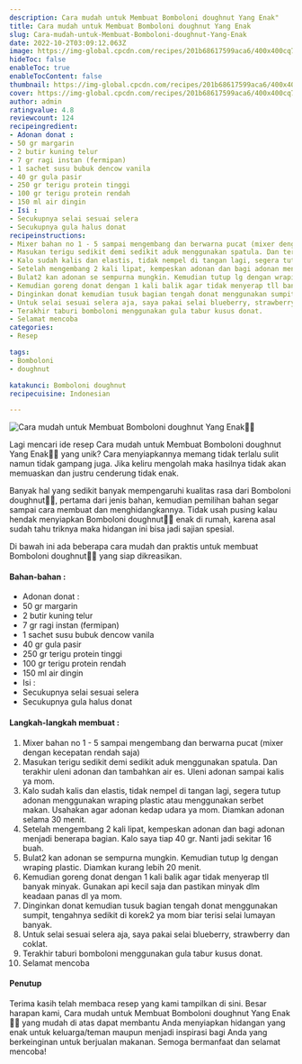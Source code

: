 ```yaml
---
description: Cara mudah untuk Membuat Bomboloni doughnut Yang Enak"
title: Cara mudah untuk Membuat Bomboloni doughnut Yang Enak
slug: Cara-mudah-untuk-Membuat-Bomboloni-doughnut-Yang-Enak
date: 2022-10-2T03:09:12.063Z
image: https://img-global.cpcdn.com/recipes/201b68617599aca6/400x400cq70/photo.jpg
hideToc: false
enableToc: true
enableTocContent: false
thumbnail: https://img-global.cpcdn.com/recipes/201b68617599aca6/400x400cq70/photo.jpg
cover: https://img-global.cpcdn.com/recipes/201b68617599aca6/400x400cq70/photo.jpg
author: admin
ratingvalue: 4.8
reviewcount: 124
recipeingredient:
- Adonan donat :
- 50 gr margarin
- 2 butir kuning telur
- 7 gr ragi instan (fermipan)
- 1 sachet susu bubuk dencow vanila
- 40 gr gula pasir
- 250 gr terigu protein tinggi
- 100 gr terigu protein rendah
- 150 ml air dingin
- Isi :
- Secukupnya selai sesuai selera
- Secukupnya gula halus donat
recipeinstructions:
- Mixer bahan no 1 - 5 sampai mengembang dan berwarna pucat (mixer dengan kecepatan rendah saja)
- Masukan terigu sedikit demi sedikit aduk menggunakan spatula. Dan terakhir uleni adonan dan tambahkan air es. Uleni adonan sampai kalis ya mom.
- Kalo sudah kalis dan elastis, tidak nempel di tangan lagi, segera tutup adonan menggunakan wraping plastic atau menggunakan serbet makan. Usahakan agar adonan kedap udara ya mom. Diamkan adonan selama 30 menit.
- Setelah mengembang 2 kali lipat, kempeskan adonan dan bagi adonan menjadi benerapa bagian. Kalo saya tiap 40 gr. Nanti jadi sekitar 16 buah.
- Bulat2 kan adonan se sempurna mungkin. Kemudian tutup lg dengan wraping plastic. Diamkan kurang lebih 20 menit.
- Kemudian goreng donat dengan 1 kali balik agar tidak menyerap tll banyak minyak. Gunakan api kecil saja dan pastikan minyak dlm keadaan panas dl ya mom.
- Dinginkan donat kemudian tusuk bagian tengah donat menggunakan sumpit, tengahnya sedikit di korek2 ya mom biar terisi selai lumayan banyak.
- Untuk selai sesuai selera aja, saya pakai selai blueberry, strawberry dan coklat.
- Terakhir taburi bomboloni menggunakan gula tabur kusus donat.
- Selamat mencoba
categories:
- Resep

tags:
- Bomboloni
- doughnut

katakunci: Bomboloni doughnut
recipecuisine: Indonesian

---
```


![Cara mudah untuk Membuat Bomboloni doughnut Yang Enak👩‍🍳](https://img-global.cpcdn.com/recipes/201b68617599aca6/400x400cq70/photo.jpg)

Lagi mencari ide resep Cara mudah untuk Membuat Bomboloni doughnut Yang Enak👩‍🍳 yang unik? Cara menyiapkannya memang tidak terlalu sulit namun tidak gampang juga. Jika keliru mengolah maka hasilnya tidak akan memuaskan dan justru cenderung tidak enak.

Banyak hal yang sedikit banyak mempengaruhi kualitas rasa dari Bomboloni doughnut👩‍🍳, pertama dari jenis bahan, kemudian pemilihan bahan segar sampai cara membuat dan menghidangkannya. Tidak usah pusing kalau hendak menyiapkan Bomboloni doughnut👩‍🍳 enak di rumah, karena asal sudah tahu triknya maka hidangan ini bisa jadi sajian spesial.

Di bawah ini ada beberapa cara mudah dan praktis untuk membuat Bomboloni doughnut👩‍🍳 yang siap dikreasikan.

<!--inarticleads1-->

#### Bahan-bahan :

- Adonan donat :
- 50 gr margarin
- 2 butir kuning telur
- 7 gr ragi instan (fermipan)
- 1 sachet susu bubuk dencow vanila
- 40 gr gula pasir
- 250 gr terigu protein tinggi
- 100 gr terigu protein rendah
- 150 ml air dingin
- Isi :
- Secukupnya selai sesuai selera
- Secukupnya gula halus donat

<!--inarticleads2-->

#### Langkah-langkah membuat :

1. Mixer bahan no 1 - 5 sampai mengembang dan berwarna pucat (mixer dengan kecepatan rendah saja)
1. Masukan terigu sedikit demi sedikit aduk menggunakan spatula. Dan terakhir uleni adonan dan tambahkan air es. Uleni adonan sampai kalis ya mom.
1. Kalo sudah kalis dan elastis, tidak nempel di tangan lagi, segera tutup adonan menggunakan wraping plastic atau menggunakan serbet makan. Usahakan agar adonan kedap udara ya mom. Diamkan adonan selama 30 menit.
1. Setelah mengembang 2 kali lipat, kempeskan adonan dan bagi adonan menjadi benerapa bagian. Kalo saya tiap 40 gr. Nanti jadi sekitar 16 buah.
1. Bulat2 kan adonan se sempurna mungkin. Kemudian tutup lg dengan wraping plastic. Diamkan kurang lebih 20 menit.
1. Kemudian goreng donat dengan 1 kali balik agar tidak menyerap tll banyak minyak. Gunakan api kecil saja dan pastikan minyak dlm keadaan panas dl ya mom.
1. Dinginkan donat kemudian tusuk bagian tengah donat menggunakan sumpit, tengahnya sedikit di korek2 ya mom biar terisi selai lumayan banyak.
1. Untuk selai sesuai selera aja, saya pakai selai blueberry, strawberry dan coklat.
1. Terakhir taburi bomboloni menggunakan gula tabur kusus donat.
1. Selamat mencoba

#### Penutup

Terima kasih telah membaca resep yang kami tampilkan di sini. Besar harapan kami, Cara mudah untuk Membuat Bomboloni doughnut Yang Enak👩‍🍳 yang mudah di atas dapat membantu Anda menyiapkan hidangan yang enak untuk keluarga/teman maupun menjadi inspirasi bagi Anda yang berkeinginan untuk berjualan makanan. Semoga bermanfaat dan selamat mencoba!